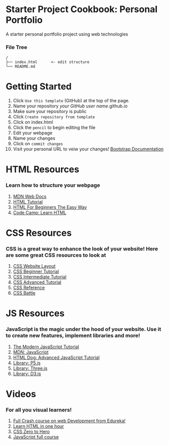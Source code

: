 # Starter Project Cookbook: Personal Portfolio
A starter personal portfolio project using web technologies

### File Tree
```
/
├── index.html      <- edit structure
└── README.md
```

# Getting Started 

1. Click `Use this template` (GitHub) at the top of the page.
2. Name your repository *your GitHub user name*.github.io
3. Make sure your repository is public
4. Click `Create repository from template`
5. Click on index.html
6. Click the `pencil` to begin editing the file
7. Edit your webpage
8. Name your changes
9. Click on `commit changes`
10. Visit your personal URL to veiw your changes!
[Bootstrap Documentation](https://getbootstrap.com/docs/4.0/getting-started/introduction/)

# HTML Resources
### Learn how to structure your webpage
1. [MDN Web Docs](https://developer.mozilla.org/en-US/docs/Web/HTML)
2. [HTML Tutorial](https://www.tutorialspoint.com/html/index.htm)
3. [HTML For Beginners The Easy Way](https://html.com/)
4. [Code Camp: Learn HTML](https://www.codecademy.com/learn/learn-html)

# CSS Resources
### CSS is a great way to enhance the look of your website! Here are some great CSS resources to look at
1. [CSS Website Layout](https://www.w3schools.com/css/css_website_layout.asp)
2. [CSS Beginner Tutorial](https://www.htmldog.com/guides/css/beginner/)
3. [CSS Intermediate Tutorial](https://www.htmldog.com/guides/css/intermediate/)
4. [CSS Advanced Tutorial](https://www.htmldog.com/guides/css/advanced/)
5. [CSS Reference](https://www.w3schools.com/cssref/)
6. [CSS Battle](https://cssbattle.dev/)

# JS Resources
### JavaScript is the magic under the hood of your website. Use it to create new features, implement libraries and more!
1. [The Modern JavaScript Tutorial](https://javascript.info/)
2. [MDN: JavaScript](https://developer.mozilla.org/en-US/docs/Web/JavaScript)
4. [HTML Dog: Advanced JavaScript Tutorial](https://htmldog.com/guides/javascript/advanced/)
5. [Library: P5.js](https://p5js.org/)
6. [Library: Three.js](https://threejs.org/)
7. [Library: D3.js](https://d3js.org/)

# Videos
### For all you visual learners!
1. [Full Crash course on web Development from Edureka!](https://www.youtube.com/watch?v=Q33KBiDriJY)
2. [Learn HTML in one hour](https://www.youtube.com/watch?v=qz0aGYrrlhU)
3. [CSS Zero to Hero](https://www.youtube.com/watch?v=1Rs2ND1ryYc)
4. [JavaScript full course](https://www.youtube.com/watch?v=PkZNo7MFNFg)



